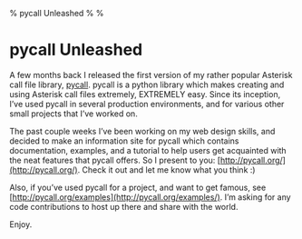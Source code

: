 % pycall Unleashed
%
%

pycall Unleashed
================

A few months back I released the first version of my rather popular
Asterisk call file library,
[pycall](http://github.com/comradeb14ck/pycall). pycall is a python
library which makes creating and using Asterisk call files extremely,
EXTREMELY easy. Since its inception, I’ve used pycall in several
production environments, and for various other small projects that I’ve
worked on.

The past couple weeks I’ve been working on my web design skills, and
decided to make an information site for pycall which contains
documentation, examples, and a tutorial to help users get acquainted
with the neat features that pycall offers. So I present to you:
[http://pycall.org/](http://pycall.org/). Check it out and let me know
what you think :)

Also, if you’ve used pycall for a project, and want to get famous, see
[http://pycall.org/examples](http://pycall.org/examples/). I’m asking
for any code contributions to host up there and share with the world.

Enjoy.
